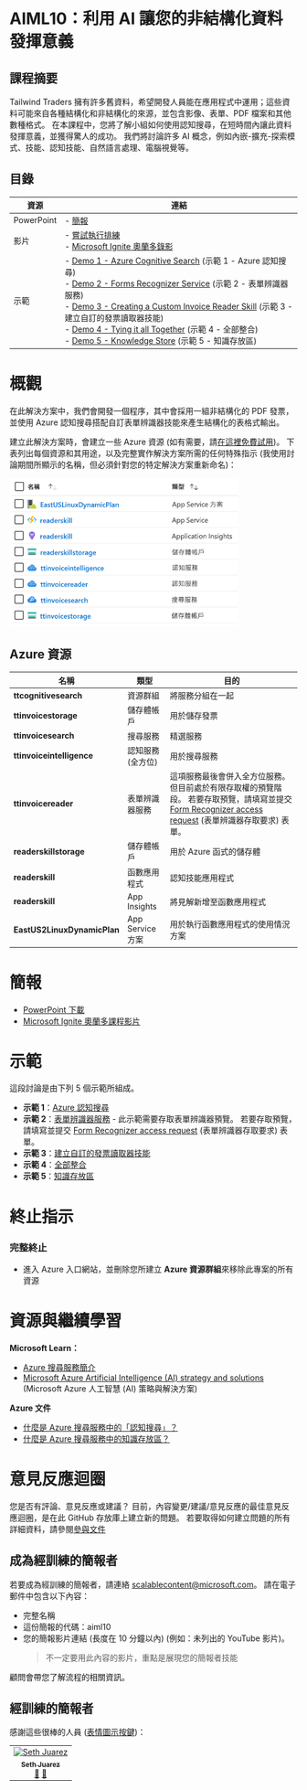 # <a name="aiml10-making-sense-of-your-unstructured-data-with-ai"></a>AIML10：利用 AI 讓您的非結構化資料發揮意義

## <a name="session-abstract"></a>課程摘要

Tailwind Traders 擁有許多舊資料，希望開發人員能在應用程式中運用；這些資料可能來自各種結構化和非結構化的來源，並包含影像、表單、PDF 檔案和其他數種格式。 在本課程中，您將了解小組如何使用認知搜尋，在短時間內讓此資料發揮意義，並獲得驚人的成功。 我們將討論許多 AI 概念，例如內嵌-擴充-探索模式、技能、認知技能、自然語言處理、電腦視覺等。

## <a name="table-of-content"></a>目錄
 

| 資源          | 連結                            |
|-------------------|----------------------------------|
| PowerPoint        | - [簡報](presentations.md) |
| 影片            | - [嘗試執行排練](https://www.youtube.com/watch?v=dm0wDTSso0E) <br/>- [Microsoft Ignite 奧蘭多錄影](https://myignite.techcommunity.microsoft.com/sessions/82986?source=sessions) |
| 示範             | - [Demo 1 - Azure Cognitive Search](https://github.com/microsoft/ignite-learning-paths-training-aiml/blob/master/aiml10/demo1.md) (示範 1 - Azure 認知搜尋) <br/>- [Demo 2 - Forms Recognizer Service](https://github.com/microsoft/ignite-learning-paths-training-aiml/blob/master/aiml10/demo2.md) (示範 2 - 表單辨識器服務) <br/>- [Demo 3 - Creating a Custom Invoice Reader Skill](https://github.com/microsoft/ignite-learning-paths-training-aiml/blob/master/aiml10/demo3.md) (示範 3 - 建立自訂的發票讀取器技能)<br/>- [Demo 4 - Tying it all Together](https://github.com/microsoft/ignite-learning-paths-training-aiml/blob/master/aiml10/demo4.md) (示範 4 - 全部整合) <br/>- [Demo 5 - Knowledge Store](https://github.com/microsoft/ignite-learning-paths-training-aiml/blob/master/aiml10/demo5.md) (示範 5 - 知識存放區) | 


# <a name="overview"></a>概觀
在此解決方案中，我們會開發一個程序，其中會採用一組非結構化的 PDF 發票，並使用 Azure 認知搜尋搭配自訂表單辨識器技能來產生結構化的表格式輸出。 

建立此解決方案時，會建立一些 Azure 資源 (如有需要，請[在這裡免費試用](https://azure.microsoft.com/en-gb/free/?WT.mc_id=msignitethetour2019-github-aiml10))。 下表列出每個資源和其用途，以及完整實作解決方案所需的任何特殊指示 (我使用討論期間所顯示的名稱，但必須針對您的特定解決方案重新命名)：

![Azure 資源](images/resources.png "Azure 資源")

## <a name="azure-resources"></a>Azure 資源

| 名稱                       | 類型                            | 目的                    |
| -------------------------- | ------------------------------- | ------------------------- |
| **ttcognitivesearch**     | 資源群組                  | 將服務分組在一起   |
| **ttinvoicestorage**      | 儲存體帳戶                 | 用於儲存發票     |
| **ttinvoicesearch**       | 搜尋服務                  | 精選服務           |
| **ttinvoiceintelligence** | 認知服務 (全方位) | 用於搜尋服務 |
| **ttinvoicereader**       | 表單辨識器服務         | 這項服務最後會併入全方位服務。 但目前處於有限存取權的預覽階段。 若要存取預覽，請填寫並提交 [Form Recognizer access request](https://aka.ms/FormRecognizerRequestAccess) (表單辨識器存取要求) 表單。  |
| **readerskillstorage**   | 儲存體帳戶              | 用於 Azure 函式的儲存體 |
| **readerskill**          | 函數應用程式                 | 認知技能應用程式 |
| **readerskill**          | App Insights                   | 將見解新增至函數應用程式 |
| **EastUS2LinuxDynamicPlan** | App Service 方案                   | 用於執行函數應用程式的使用情況方案 |

# <a name="presentation"></a>簡報

* [PowerPoint 下載](https://globaleventcdn.blob.core.windows.net/assets/aiml/aiml10/zh-TW/aiml10.zh-TW.pptx)
* [Microsoft Ignite 奧蘭多課程影片](https://myignite.techcommunity.microsoft.com/sessions/82986?source=sessions)


# <a name="demonstrations"></a>示範
這段討論是由下列 5 個示範所組成。 

- **示範 1**：[Azure 認知搜尋](demo1.md)
- **示範 2**：[表單辨識器服務](demo2.md) - 此示範需要存取表單辨識器預覽。 若要存取預覽，請填寫並提交 [Form Recognizer access request](https://aka.ms/FormRecognizerRequestAccess) (表單辨識器存取要求) 表單。
- **示範 3**：[建立自訂的發票讀取器技能](demo3.md)
- **示範 4**：[全部整合](demo4.md)
- **示範 5**：[知識存放區](demo5.md)


# <a name="teardown-instructions"></a>終止指示

### <a name="full-teardown"></a>完整終止

* 進入 Azure 入口網站，並刪除您所建立 **Azure 資源群組**來移除此專案的所有資源


# <a name="resources-and-continued-learning"></a>資源與繼續學習

**Microsoft Learn：**
* [Azure 搜尋服務簡介](https://docs.microsoft.com/en-us/learn/modules/intro-to-azure-search/?WT.mc_id=msignitethetour2019-github-aiml10)
* [Microsoft Azure Artificial Intelligence (AI) strategy and solutions](https://docs.microsoft.com/en-us/learn/modules/azure-artificial-intelligence/?WT.mc_id=msignitethetour2019-github-aiml10) (Microsoft Azure 人工智慧 (AI) 策略與解決方案)

**Azure 文件**
* [什麼是 Azure 搜尋服務中的「認知搜尋」？](https://docs.microsoft.com/en-us/azure/search/cognitive-search-concept-intro/?WT.mc_id=msignitethetour2019-github-aiml10)
* [什麼是 Azure 搜尋服務中的知識存放區？](https://docs.microsoft.com/en-us/azure/search/knowledge-store-concept-intro)


# <a name="feedback-loop"></a>意見反應迴圈

您是否有評論、意見反應或建議？ 目前，內容變更/建議/意見反應的最佳意見反應迴圈，是在此 GitHub 存放庫上建立新的問題。 若要取得如何建立問題的所有詳細資料，請參閱[參與文件](../CONTRIBUTING.md)

## <a name="become-a-trained-presenter"></a>成為經訓練的簡報者

若要成為經訓練的簡報者，請連絡 [scalablecontent@microsoft.com](mailto:scalablecontent@microsoft.com)。 請在電子郵件中包含以下內容：

- 完整名稱
- 這份簡報的代碼：aiml10
- 您的簡報影片連結 (長度在 10 分鐘以內) (例如：未列出的 YouTube 影片)。 
  > 不一定要用此內容的影片，重點是展現您的簡報者技能

顧問會帶您了解流程的相關資訊。

## <a name="trained-presenters"></a>經訓練的簡報者

感謝這些很棒的人員 ([表情圖示按鍵](https://allcontributors.org/docs/en/emoji-key))：

<!-- ALL-CONTRIBUTORS-LIST:START - Do not remove or modify this section -->
<!-- prettier-ignore -->

<table>
<tr>
    <td align="center"><a href="https://github.com/sethjuarez">
        <img src="https://avatars2.githubusercontent.com/u/115409?s=460&v=4" width="100px;" alt="Seth Juarez"/><br />
        <sub><b>Seth Juarez</b></sub></a><br />
            <a href="Add link to powerpoint here" title="討論">📢</a>
            <a href="Add link to pull request here" title="文件">📖</a> 
    </td>
</tr></table>

<!-- ALL-CONTRIBUTORS-LIST:END -->